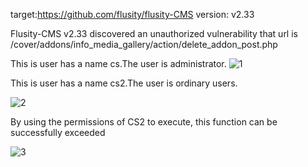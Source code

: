 target:https://github.com/flusity/flusity-CMS
version: v2.33

Flusity-CMS v2.33 discovered an unauthorized vulnerability that url is /cover/addons/info_media_gallery/action/delete_addon_post.php



This is user has a name cs.The user is administrator. 
![1](https://github.com/xiaolanjing0/cms/assets/99333774/2aa9281b-d495-4cff-83b0-2b04d8d6b559)



This is user has a name cs2.The user is ordinary users.

![2](https://github.com/xiaolanjing0/cms/assets/99333774/1815d6f1-136c-449c-9542-4dad3e9cf2a7)


By using the permissions of CS2 to execute, this function can be successfully exceeded


![3](https://github.com/xiaolanjing0/cms/assets/99333774/a895e140-83d8-48d3-a27b-8470d54c6f6d)
